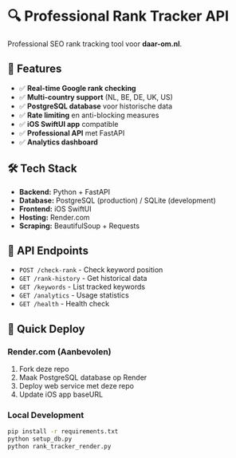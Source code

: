# 🔍 Professional Rank Tracker API

Professional SEO rank tracking tool voor **daar-om.nl**.

## 🚀 Features

- ✅ **Real-time Google rank checking**
- ✅ **Multi-country support** (NL, BE, DE, UK, US)
- ✅ **PostgreSQL database** voor historische data
- ✅ **Rate limiting** en anti-blocking measures
- ✅ **iOS SwiftUI app** compatible
- ✅ **Professional API** met FastAPI
- ✅ **Analytics dashboard**

## 🛠️ Tech Stack

- **Backend:** Python + FastAPI
- **Database:** PostgreSQL (production) / SQLite (development)
- **Frontend:** iOS SwiftUI
- **Hosting:** Render.com
- **Scraping:** BeautifulSoup + Requests

## 📱 API Endpoints

- `POST /check-rank` - Check keyword position
- `GET /rank-history` - Get historical data
- `GET /keywords` - List tracked keywords
- `GET /analytics` - Usage statistics
- `GET /health` - Health check

## 🚀 Quick Deploy

### Render.com (Aanbevolen)
1. Fork deze repo
2. Maak PostgreSQL database op Render
3. Deploy web service met deze repo
4. Update iOS app baseURL

### Local Development
```bash
pip install -r requirements.txt
python setup_db.py
python rank_tracker_render.py
